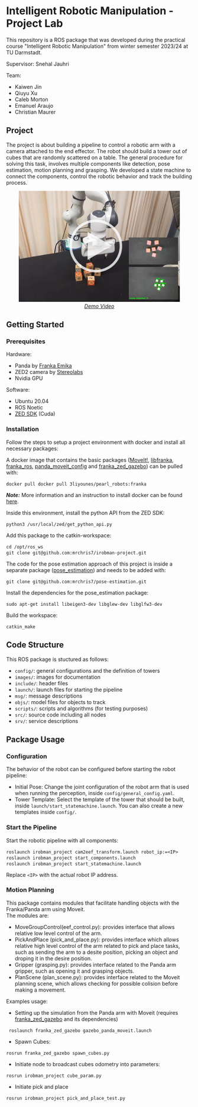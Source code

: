 # Intelligent Robotic Manipulation - Project Lab

This repository is a ROS package that was developed during the practical course "Intelligent Robotic Manipulation" from winter semester 2023/24 at TU Darmstadt.

Supervisor: Snehal Jauhri

Team:
- Kaiwen Jin
- Qiuyu Xu
- Caleb Morton
- Emanuel Araujo
- Christian Maurer

## Project

The project is about building a pipeline to control a robotic arm with a camera attached to the end effector. The robot should build a tower out of cubes that are randomly scattered on a table. The general procedure for solving this task, involves multiple components like detection, pose estimation, motion planning and grasping. We developed a state machine to connect the components, control the robotic behavior and track the building process.

<a href="https://www.youtube.com/watch?v=fwjM-2kTqag">
<p align="center">
 <img src="images/demo_video.png" height=300>
    <br> 
    <em>Demo Video</em>
</p>
</a>


## Getting Started

### Prerequisites

Hardware:
- Panda by [Franka Emika](https://franka.de/)
- ZED2 camera by [Stereolabs](https://www.stereolabs.com)
- Nvidia GPU


Software:
- Ubuntu 20.04
- ROS Noetic
- [ZED SDK](https://www.stereolabs.com/developers/release) (Cuda)

### Installation

Follow the steps to setup a project environment with docker and install all necessary packages:

A docker image that contains the basic packages ([MoveIt!](https://ros-planning.github.io/moveit_tutorials/doc/getting_started/getting_started.html), [libfranka](https://frankaemika.github.io/docs/installation_linux.html), [franka_ros](https://frankaemika.github.io/docs/installation_linux.html), [panda_moveit_config](http://wiki.ros.org/panda_moveit_config) and [franka_zed_gazebo](https://github.com/sophiamoyen/franka_zed_gazebo)) can be pulled with:

```
docker pull docker pull 3liyounes/pearl_robots:franka
```

**_Note:_** More information and an instruction to install docker can be found [here](https://github.com/iROSA-lab/Docker_env).



Inside this environment, install the python API from the ZED SDK:
```
python3 /usr/local/zed/get_python_api.py
```

Add this package to the catkin-workspace:
```
cd /opt/ros_ws
git clone git@github.com:mrchris7/irobman-project.git
```

The code for the pose estimation approach of this project is inside a separate package ([pose_estimation](https://github.com/mrchris7/pose-estimation)) and needs to be added with:
```
git clone git@github.com:mrchris7/pose-estimation.git
```

Install the dependencies for the pose_estimation package:
```
sudo apt-get install libeigen3-dev libglew-dev libglfw3-dev
```


Build the workspace:
```
catkin_make
```

## Code Structure

This ROS package is stuctured as follows:

- ```config/```: general configurations and the definition of towers
- ```images/```: images for documentation
- ```include/```: header files
- ```launch/```: launch files for starting the pipeline
- ```msg/```: message descriptions
- ```objs/```: model files for objects to track
- ```scripts/```: scripts and algorithms (for testing purposes)
- ```src/```: source code including all nodes
- ```srv/```: service descriptions


## Package Usage

### Configuration

The behavior of the robot can be configured before starting the robot pipeline:

- Initial Pose: Change the joint configuration of the robot arm that is used when running the perception, inside ```config/general_config.yaml```.
- Tower Template: Select the template of the tower that should be built, inside ```launch/start_statemachine.launch```. You can also create a new templates inside ```config/```.

### Start the Pipeline
Start the robotic pipeline with all components:
```
roslaunch irobman_project cam2eef_transform.launch robot_ip:=<IP>
roslaunch irobman_project start_components.launch
roslaunch irobman_project start_statemachine.launch
```
Replace ```<IP>``` with the actual robot IP address.


### Motion Planning

This package contains modules that facilitate handling objects with the Franka/Panda arm using Moveit. \
The modules are:
-  MoveGroupControl(eef_control.py): provides interface that allows relative low level control of the arm.
- PickAndPlace (pick_and_place.py): provides interface which allows relative high level control of the arm related to pick and place tasks, such as sending the arm to a desite position, picking an object and droping it in the desire position.
- Gripper (grasping.py): provides interface related to the Panda arm gripper, such as opening it and grasping objects.
- PlanScene (plan_scene.py): provides interface related to the Moveit planning scene, which allows checking for possible colision before making a movement.

Examples usage:
- Setting up the simulation from the Panda arm with Moveit (requires [franka_zed_gazebo](https://github.com/iROSA-lab/franka_zed_gazebo.git) and its dependencies)
```
 roslaunch franka_zed_gazebo gazebo_panda_moveit.launch 
```
- Spawn Cubes:
```
rosrun franka_zed_gazebo spawn_cubes.py
```
- Initiate node to broadcast cubes odometry into parameters:
```
rosrun irobman_project cube_param.py
```
- Initiate pick and place
```
rosrun irobman_project pick_and_place_test.py
```
